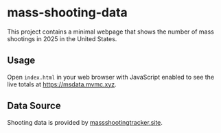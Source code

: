 # mass-shooting-data

This project contains a minimal webpage that shows the number of mass shootings in 2025 in the United States.

## Usage
Open `index.html` in your web browser with JavaScript enabled to see the live totals at https://msdata.mvmc.xyz.

## Data Source
Shooting data is provided by [massshootingtracker.site](https://massshootingtracker.site/).

